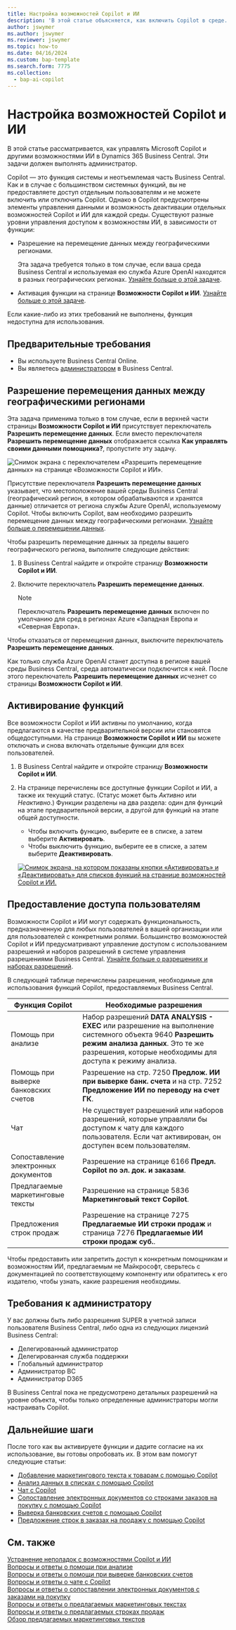 ```yaml
---
title: Настройка возможностей Copilot и ИИ
description: 'В этой статье объясняется, как включить Copilot в среде.'
author: jswymer
ms.author: jswymer
ms.reviewer: jswymer
ms.topic: how-to
ms.date: 04/16/2024
ms.custom: bap-template
ms.search.form: 7775
ms.collection:
  - bap-ai-copilot
---
```


# Настройка возможностей Copilot и ИИ

<!--[!INCLUDE[ai-preview](includes/ai-preview.md)]-->

<!--This article explains how you can control the ability to create AI-powered item marketing text with Copilot for your organization. This task is done by an admin. There are two requirements that you must fulfill to make the feature available to users:-->

В этой статье рассматривается, как управлять Microsoft Copilot и другими возможностями ИИ в Dynamics 365 Business Central. Эти задачи должен выполнять администратор.

Copilot — это функция системы и неотъемлемая часть Business Central. Как и в случае с большинством системных функций, вы не предоставляете доступ отдельным пользователям и не можете включить или отключить Copilot. Однако в Copilot предусмотрены элементы управления данными и возможность деактивации отдельных возможностей Copilot и ИИ для каждой среды. Существуют разные уровни управления доступом к возможностям ИИ, в зависимости от функции:

- Разрешение на перемещение данных между географическими регионами.

    Эта задача требуется только в том случае, если ваша среда Business Central и используемая ею служба Azure OpenAI находятся в разных географических регионах. [Узнайте больше о этой задаче](#allow-data-movement-across-geographies).

- Активация функции на странице **Возможности Copilot и ИИ**. [Узнайте больше о этой задаче](#activate-features).

<!-- For 2024 there are no AI features governed by **Feature Management**, so this section is not shown
- Enable the specific feature if it's governed by **Feature Management**.

  Check whether  of 2024 release wave 1, chat with Copilot, marketing text suggestions, and bank account reconciliation assist features are included under **Feature Management**. [Learn more](#enable-feature-in-feature-management)
<!-- 
- Enable the specific feature, if it's still governed by **Feature Management**.

  In 2023 release wave 2, both the marketing text suggestions and bank account reconciliation assist features are included under **Feature Management**. [Learn more](#enable-feature-in-feature-management)-->

Если какие-либо из этих требований не выполнены, функция недоступна для использования.

## Предварительные требования

- Вы используете Business Central Online.
- Вы являетесь [администратором](#requirements-for-being-an-administrator) в Business Central.

## Разрешение перемещения данных между географическими регионами

Эта задача применима только в том случае, если в верхней части страницы **Возможности Copilot и ИИ** присутствует переключатель **Разрешить перемещение данных**. Если вместо переключателя **Разрешить перемещение данных** отображается ссылка **Как управлять своими данными помощника?**, пропустите эту задачу.

![Снимок экрана с переключателем «Разрешить перемещение данных» на странице «Возможности Copilot и ИИ».](media/allow-data-movement-v2.png)

Присутствие переключателя **Разрешить перемещение данных** указывает, что местоположение вашей среды Business Central (географический регион, в котором обрабатываются и хранятся данные) отличается от региона службы Azure OpenAI, используемому Copilot. Чтобы включить Copilot, вам необходимо разрешить перемещение данных между географическими регионами. [Узнайте больше о перемещении данных](ai-copilot-data-movement.md).

Чтобы разрешить перемещение данных за пределы вашего географического региона, выполните следующие действия:

1. В Business Central найдите и откройте страницу **Возможности Copilot и ИИ**.
1. Включите переключатель **Разрешить перемещение данных**.

    > [!NOTE]
    > Переключатель **Разрешить перемещение данных** включен по умолчанию для сред в регионах Azure «Западная Европа и «Северная Европа».

Чтобы отказаться от перемещения данных, выключите переключатель **Разрешить перемещение данных**.

Как только служба Azure OpenAI станет доступна в регионе вашей среды Business Central, среда автоматически подключится к ней. После этого переключатель **Разрешить перемещение данных** исчезнет со страницы **Возможности Copilot и ИИ**.

<!-- Don't review
| Australia, United Kingdom, United States | Within the respective geographical region |
| Europe, France, Germany, Norway, Switzerland  | Sweden or Switzerland |
| Asia Pacific, Brazil, Canada, India, Japan, Singapore, South Africa, South Korea, United Arab Emirates  | United States |-->



<!--Note

If your environment is hosted in North America, Copilot will use an Azure OpenAI endpoint in North America to process your data.
If your environment is hosted in Europe, Copilot will use an Azure OpenAI endpoint in Europe to process your data.
If your environment is hosted anywhere else, Copilot will use an Azure OpenAI endpoint outside of the region in which the environment is hosted.
To opt in 

Copilot and other AI capabilities use Azure OpenAI Service.  and are provided by default to only those customers with environments that have United States as their geography for data processing and storage. While the Azure OpenAI Service is available in multiple geographies including Australia, Canada, United States, France, Japan and UK, Copilot does not follow the same regional rollout schedule.

Meanwhile, customers with environments outside the United States can use Copilot AI features by opting in to share relevant data with the Azure OpenAI Service in United States or Switzerland.

The information in the following table outlines the Azure OpenAI service that's used by the Copilot services based on the geography of their Dynamics 365 environment when they opt-in to share data.-->

## Активирование функций

Все возможности Copilot и ИИ активны по умолчанию, когда предлагаются в качестве предварительной версии или становятся общедоступными. На странице **Возможности Copilot и ИИ** вы можете отключать и снова включать отдельные функции для всех пользователей.

1. В Business Central найдите и откройте страницу **Возможности Copilot и ИИ**.
1. На странице перечислены все доступные функции Copilot и ИИ, а также их текущий статус. (Статус может быть *Активно* или *Неактивно*.) Функции разделены на два раздела: один для функций на этапе предварительной версии, а другой для функций на этапе общей доступности.

    - Чтобы включить функцию, выберите ее в списке, а затем выберите **Активировать**.
    - Чтобы выключить функцию, выберите ее в списке, а затем выберите **Деактивировать**.

    [![Снимок экрана, на котором показаны кнопки «Активировать» и «Деактивировать» для списков функций на странице возможностей Copilot и ИИ.](media/copilot-and-ai-capabilties-page.svg)](media/copilot-and-ai-capabilties-page.svg#lightbox)

<!-- don't review 

<!-- For 2024 there are no AI features governed by **Feature Management**, so this section is not shown
## Enable feature in Feature Management

When individual Copilot capabilities are released in Business Central minor updates, these capabilities are optional until the next major update. **Feature Management** is used to turn on or off features that are in preview, like bank reconciliation, and some features that are generally available, like marketing text suggestions. [Learn more about feature management](/dynamics365/business-central/dev-itpro/administration/feature-management).

1. In Business Central, search for and open the **Feature Management** page.
2. To enable a feature, set the **Enabled for** column to **All users**. To disable a feature, set the **Enabled for** column to **None**. Use the following table to help you determine the switch that applies to the Copilot and AI capability you want to enable:

   - **Feature Preview: Bank account reconciliation with Copilot** enables the bank account reconciliation assist feature.
   - **Feature Preview: Chat with Copilot** enables the chat with Copilot feature.
   - **Feature preview: Create AI-powered product descriptions with Copilot** enables the marketing text suggestions feature.

   For more information about feature management in general, go to [Feature Management](/dynamics365/business-central/dev-itpro/administration/feature-management).-->

## Предоставление доступа пользователям

Возможности Copilot и ИИ могут содержать функциональность, предназначенную для любых пользователей в вашей организации или для пользователей с конкретными ролями. Большинство возможностей Copilot и ИИ предусматривают управление доступом с использованием разрешений и наборов разрешений в системе управления разрешениями Business Central. [Узнайте больше о разрешениях и наборах разрешений](ui-define-granular-permissions.md).

В следующей таблице перечислены разрешения, необходимые для использования функций Copilot, предоставляемых Business Central.

| Функция Copilot | Необходимые разрешения |
|---|---|
| Помощь при анализе | Набор разрешений **DATA ANALYSIS - EXEC** или разрешение на выполнение системного объекта 9640 **Разрешить режим анализа данных**. Это те же разрешения, которые необходимы для доступа к режиму анализа. |
| Помощь при выверке банковских счетов | Разрешение на стр. 7250 **Предлож. ИИ при выверке банк. счета** и на стр. 7252 **Предложение ИИ по переводу на счет ГК**. |
| Чат | Не существует разрешений или наборов разрешений, которые управляли бы доступом к чату для каждого пользователя. Если чат активирован, он доступен всем пользователям. |
| Сопоставление электронных документов | Разрешение на странице 6166 **Предл. Copilot по эл. док. и заказам**. |
| Предлагаемые маркетинговые тексты | Разрешение на странице 5836 **Маркетинговый текст Copilot**. |
| Предложения строк продаж | Разрешение на странице 7275 **Предлагаемые ИИ строки продаж** и страница 7276 **Предлагаемые ИИ строки продаж суб.**. |

Чтобы предоставить или запретить доступ к конкретным помощникам и возможностям ИИ, предлагаемым не Майкрософт, сверьтесь с документацией по соответствующему компоненту или обратитесь к его издателю, чтобы узнать, какие разрешения необходимы.

## Требования к администратору

У вас должны быть либо разрешения SUPER в учетной записи пользователя Business Central, либо одна из следующих лицензий Business Central:

- Делегированный администратор
- Делегированная служба поддержки
- Глобальный администратор
- Администратор BC
- Администратор D365

В Business Central пока не предусмотрено детальных разрешений на уровне объекта, чтобы только определенные администраторы могли настраивать Copilot.

## Дальнейшие шаги

После того как вы активируете функции и дадите согласие на их использование, вы готовы опробовать их. В этом вам помогут следующие статьи:

- [Добавление маркетингового текста к товарам с помощью Copilot](item-marketing-text.md)
- [Анализ данных в списках с помощью Copilot](analysis-assist.md)
- [Чат с Copilot](chat-with-copilot.md)
- [Сопоставление электронных документов со строками заказов на покупку с помощью Copilot](map-edocuments-with-copilot.md)
- [Выверка банковских счетов с помощью Copilot](bank-reconciliation-with-copilot.md)
- [Предложение строк в заказах на продажу с помощью Copilot](sales-suggest-sales-lines-with-copilot.md)

## См. также

[Устранение неполадок с возможностями Copilot и ИИ](ai-copilot-troubleshooting.md)  
[Вопросы и ответы о помощи при анализе](faqs-analysis-assist.md)  
[Вопросы и ответы о помощи при выверке банковских счетов](faqs-bank-reconciliation.md)  
[Вопросы и ответы о чате с Copilot](faqs-chat-with-copilot.md)  
[Вопросы и ответы о сопоставлении электронных документов с заказами на покупку](faqs-map-edocuments.md)  
[Вопросы и ответы о предлагаемых маркетинговых текстах](faqs-marketing-text.md)  
[Вопросы и ответы о предлагаемых строках продаж](faq-sales-suggest-sales-lines-with-copilot.md)  
[Обзор предлагаемых маркетинговых текстов](ai-overview.md)
